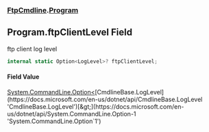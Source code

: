 ### [FtpCmdline](FtpCmdline.md 'FtpCmdline').[Program](Program.md 'FtpCmdline.Program')

## Program.ftpClientLevel Field

ftp client log level

```csharp
internal static Option<LogLevel>? ftpClientLevel;
```

#### Field Value
[System.CommandLine.Option&lt;](https://docs.microsoft.com/en-us/dotnet/api/System.CommandLine.Option-1 'System.CommandLine.Option`1')[CmdlineBase.LogLevel](https://docs.microsoft.com/en-us/dotnet/api/CmdlineBase.LogLevel 'CmdlineBase.LogLevel')[&gt;](https://docs.microsoft.com/en-us/dotnet/api/System.CommandLine.Option-1 'System.CommandLine.Option`1')